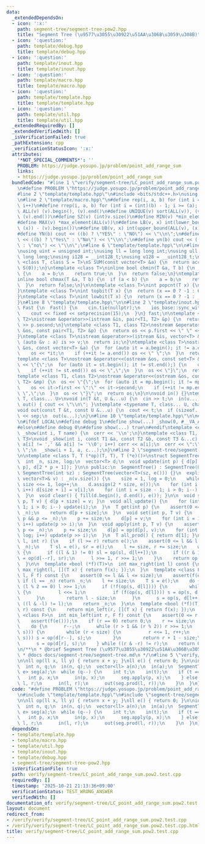 ```yaml
---
data:
  _extendedDependsOn:
  - icon: ':x:'
    path: segment-tree/segment-tree-pow2.hpp
    title: "Segment Tree (\u9577\u3055\u30922\u51AA\u306B\u3059\u308B)"
  - icon: ':question:'
    path: template/debug.hpp
    title: template/debug.hpp
  - icon: ':question:'
    path: template/inout.hpp
    title: template/inout.hpp
  - icon: ':question:'
    path: template/macro.hpp
    title: template/macro.hpp
  - icon: ':question:'
    path: template/template.hpp
    title: template/template.hpp
  - icon: ':question:'
    path: template/util.hpp
    title: template/util.hpp
  _extendedRequiredBy: []
  _extendedVerifiedWith: []
  _isVerificationFailed: true
  _pathExtension: cpp
  _verificationStatusIcon: ':x:'
  attributes:
    '*NOT_SPECIAL_COMMENTS*': ''
    PROBLEM: https://judge.yosupo.jp/problem/point_add_range_sum
    links:
    - https://judge.yosupo.jp/problem/point_add_range_sum
  bundledCode: "#line 1 \"verify/segment-tree/LC_point_add_range_sum.pow2.test.cpp\"\
    \n#define PROBLEM \"https://judge.yosupo.jp/problem/point_add_range_sum\"\n\n\
    #line 2 \"template/template.hpp\"\n#include <bits/stdc++.h>\nusing namespace std;\n\
    \n#line 2 \"template/macro.hpp\"\n#define rep(i, a, b) for (int i = (a); i < (int)(b);\
    \ i++)\n#define rrep(i, a, b) for (int i = (int)(b) - 1; i >= (a); i--)\n#define\
    \ ALL(v) (v).begin(), (v).end()\n#define UNIQUE(v) sort(ALL(v)), (v).erase(unique(ALL(v)),\
    \ (v).end())\n#define SZ(v) (int)v.size()\n#define MIN(v) *min_element(ALL(v))\n\
    #define MAX(v) *max_element(ALL(v))\n#define LB(v, x) int(lower_bound(ALL(v),\
    \ (x)) - (v).begin())\n#define UB(v, x) int(upper_bound(ALL(v), (x)) - (v).begin())\n\
    #define YN(b) cout << ((b) ? \"YES\" : \"NO\") << \"\\n\";\n#define Yn(b) cout\
    \ << ((b) ? \"Yes\" : \"No\") << \"\\n\";\n#define yn(b) cout << ((b) ? \"yes\"\
    \ : \"no\") << \"\\n\";\n#line 6 \"template/template.hpp\"\n\n#line 2 \"template/util.hpp\"\
    \nusing uint = unsigned int;\nusing ll = long long int;\nusing ull = unsigned\
    \ long long;\nusing i128 = __int128_t;\nusing u128 = __uint128_t;\n\ntemplate\
    \ <class T, class S = T>\nS SUM(const vector<T> &a) {\n  return accumulate(ALL(a),\
    \ S(0));\n}\ntemplate <class T>\ninline bool chmin(T &a, T b) {\n  if (a > b)\
    \ {\n    a = b;\n    return true;\n  }\n  return false;\n}\ntemplate <class T>\n\
    inline bool chmax(T &a, T b) {\n  if (a < b) {\n    a = b;\n    return true;\n\
    \  }\n  return false;\n}\n\ntemplate <class T>\nint popcnt(T x) {\n  return __builtin_popcountll(x);\n\
    }\ntemplate <class T>\nint topbit(T x) {\n  return (x == 0 ? -1 : 63 - __builtin_clzll(x));\n\
    }\ntemplate <class T>\nint lowbit(T x) {\n  return (x == 0 ? -1 : __builtin_ctzll(x));\n\
    }\n#line 8 \"template/template.hpp\"\n\n#line 2 \"template/inout.hpp\"\nstruct\
    \ Fast {\n  Fast() {\n    cin.tie(nullptr);\n    ios_base::sync_with_stdio(false);\n\
    \    cout << fixed << setprecision(15);\n  }\n} fast;\n\ntemplate <class T1, class\
    \ T2>\nistream &operator>>(istream &is, pair<T1, T2> &p) {\n  return is >> p.first\
    \ >> p.second;\n}\ntemplate <class T1, class T2>\nostream &operator<<(ostream\
    \ &os, const pair<T1, T2> &p) {\n  return os << p.first << \" \" << p.second;\n\
    }\ntemplate <class T>\nistream &operator>>(istream &is, vector<T> &a) {\n  for\
    \ (auto &v : a) is >> v;\n  return is;\n}\ntemplate <class T>\nostream &operator<<(ostream\
    \ &os, const vector<T> &a) {\n  for (auto it = a.begin(); it != a.end();) {\n\
    \    os << *it;\n    if (++it != a.end()) os << \" \";\n  }\n  return os;\n}\n\
    template <class T>\nostream &operator<<(ostream &os, const set<T> &st) {\n  os\
    \ << \"{\";\n  for (auto it = st.begin(); it != st.end();) {\n    os << *it;\n\
    \    if (++it != st.end()) os << \",\";\n  }\n  os << \"}\";\n  return os;\n}\n\
    template <class T1, class T2>\nostream &operator<<(ostream &os, const map<T1,\
    \ T2> &mp) {\n  os << \"{\";\n  for (auto it = mp.begin(); it != mp.end();) {\n\
    \    os << it->first << \":\" << it->second;\n    if (++it != mp.end()) os <<\
    \ \",\";\n  }\n  os << \"}\";\n  return os;\n}\n\nvoid in() {}\ntemplate <typename\
    \ T, class... U>\nvoid in(T &t, U &...u) {\n  cin >> t;\n  in(u...);\n}\nvoid\
    \ out() { cout << \"\\n\"; }\ntemplate <typename T, class... U, char sep = ' '>\n\
    void out(const T &t, const U &...u) {\n  cout << t;\n  if (sizeof...(u)) cout\
    \ << sep;\n  out(u...);\n}\n#line 10 \"template/template.hpp\"\n\n#line 2 \"template/debug.hpp\"\
    \n#ifdef LOCAL\n#define debug 1\n#define show(...) _show(0, #__VA_ARGS__, __VA_ARGS__)\n\
    #else\n#define debug 0\n#define show(...) true\n#endif\ntemplate <class T>\nvoid\
    \ _show(int i, T name) {\n  cerr << '\\n';\n}\ntemplate <class T1, class T2, class...\
    \ T3>\nvoid _show(int i, const T1 &a, const T2 &b, const T3 &...c) {\n  for (;\
    \ a[i] != ',' && a[i] != '\\0'; i++) cerr << a[i];\n  cerr << \":\" << b << \"\
    \ \";\n  _show(i + 1, a, c...);\n}\n#line 2 \"segment-tree/segment-tree-pow2.hpp\"\
    \n\ntemplate <class T, T (*op)(T, T), T (*e)()>\nstruct SegmentTree {\n private:\n\
    \  int _n, size, log;\n  vector<T> d;\n  void update(int p) { d[p] = op(d[2 *\
    \ p], d[2 * p + 1]); }\n\n public:\n  SegmentTree() : SegmentTree(0) {}\n  explicit\
    \ SegmentTree(int sz) : SegmentTree(vector<T>(sz, e())) {}\n  explicit SegmentTree(const\
    \ vector<T>& v) : _n(v.size()) {\n    size = 1, log = 0;\n    while (size < _n)\
    \ size <<= 1, log++;\n    d.assign(2 * size, e());\n    for (int i = 0; i < v.size();\
    \ i++) d[size + i] = v[i];\n    for (int i = size - 1; i > 0; i--) update(i);\n\
    \  }\n  void clear() { fill(d.begin(), d.end(), e()); }\n\n  void set_without_update(int\
    \ p, T v) { d[p + size] = v; }\n  void all_update() {\n    for (int i = size -\
    \ 1; i > 0; i--) update(i);\n  }\n  T get(int p) {\n    assert(0 <= p && p <=\
    \ _n);\n    return d[p + size];\n  }\n  void set(int p, T v) {\n    assert(0 <=\
    \ p && p <= _n);\n    p += size;\n    d[p] = v;\n    for (int i = 1; i <= log;\
    \ i++) update(p >> i);\n  }\n  void apply(int p, T v) {\n    assert(0 <= p &&\
    \ p <= _n);\n    p += size;\n    d[p] = op(d[p], v);\n    for (int i = 1; i <=\
    \ log; i++) update(p >> i);\n  }\n  T all_prod() { return d[1]; }\n  T prod(int\
    \ l, int r) {\n    if (l >= r) return e();\n    assert(0 <= l && l <= r && r <=\
    \ _n);\n    T sl = e(), sr = e();\n    l += size, r += size;\n    while (l < r)\
    \ {\n      if ((l & 1) != 0) sl = op(sl, d[l++]);\n      if ((r & 1) != 0) sr\
    \ = op(d[--r], sr);\n      l >>= 1, r >>= 1;\n    }\n    return op(sl, sr);\n\
    \  }\n\n  template <bool (*f)(T)>\n  int max_right(int l) const {\n    return\
    \ max_right(l, [](T x) { return f(x); });\n  }\n  template <class F>\n  int max_right(int\
    \ l, F f) const {\n    assert(0 <= l && l <= size);\n    assert(f(e()));\n   \
    \ if (l == _n) return _n;\n    l += size;\n    T s = e();\n    do {\n      while\
    \ (l % 2 == 0) l >>= 1;\n      if (!f(op(s, d[l]))) {\n        while (l < size)\
    \ {\n          l <<= 1;\n          if (f(op(s, d[l]))) s = op(s, d[l++]);\n  \
    \      }\n        return l - size;\n      }\n      s = op(s, d[l++]);\n    } while\
    \ ((l & -l) != l);\n    return _n;\n  }\n\n  template <bool (*f)(T)>\n  int min_left(int\
    \ r) const {\n    return min_left(r, [](T x) { return f(x); });\n  }\n  template\
    \ <class F>\n  int min_left(int r, F f) const {\n    assert(0 <= r && r <= _n);\n\
    \    assert(f(e()));\n    if (r == 0) return 0;\n    r += size;\n    T s = e();\n\
    \    do {\n      r--;\n      while (r > 1 && (r % 2)) r >>= 1;\n      if (!f(op(d[r],\
    \ s))) {\n        while (r < size) {\n          r <<= 1, r++;\n          if (f(op(d[r],\
    \ s))) s = op(d[r--], s);\n        }\n        return r + 1 - size;\n      }\n\
    \      s = op(d[r], s);\n    } while ((r & -r) != r);\n    return 0;\n  }\n};\n\
    \n/**\n * @brief Segment Tree (\u9577\u3055\u30922\u51AA\u306B\u3059\u308B)\n\
    \ * @docs docs/segment-tree/segment-tree.md\n */\n#line 5 \"verify/segment-tree/LC_point_add_range_sum.pow2.test.cpp\"\
    \n\nll op(ll x, ll y) { return x + y; }\nll e() { return 0; }\n\nint main() {\n\
    \  int n, q;\n  in(n, q);\n  vector<ll> a(n);\n  in(a);\n  SegmentTree<ll, op,\
    \ e> seg(a);\n  while (q--) {\n    int t;\n    in(t);\n    if (t == 0) {\n   \
    \   int p, x;\n      in(p, x);\n      seg.apply(p, x);\n    } else {\n      int\
    \ l, r;\n      in(l, r);\n      out(seg.prod(l, r));\n    }\n  }\n}\n"
  code: "#define PROBLEM \"https://judge.yosupo.jp/problem/point_add_range_sum\"\n\
    \n#include \"template/template.hpp\"\n#include \"segment-tree/segment-tree-pow2.hpp\"\
    \n\nll op(ll x, ll y) { return x + y; }\nll e() { return 0; }\n\nint main() {\n\
    \  int n, q;\n  in(n, q);\n  vector<ll> a(n);\n  in(a);\n  SegmentTree<ll, op,\
    \ e> seg(a);\n  while (q--) {\n    int t;\n    in(t);\n    if (t == 0) {\n   \
    \   int p, x;\n      in(p, x);\n      seg.apply(p, x);\n    } else {\n      int\
    \ l, r;\n      in(l, r);\n      out(seg.prod(l, r));\n    }\n  }\n}"
  dependsOn:
  - template/template.hpp
  - template/macro.hpp
  - template/util.hpp
  - template/inout.hpp
  - template/debug.hpp
  - segment-tree/segment-tree-pow2.hpp
  isVerificationFile: true
  path: verify/segment-tree/LC_point_add_range_sum.pow2.test.cpp
  requiredBy: []
  timestamp: '2025-10-21 21:13:36+09:00'
  verificationStatus: TEST_WRONG_ANSWER
  verifiedWith: []
documentation_of: verify/segment-tree/LC_point_add_range_sum.pow2.test.cpp
layout: document
redirect_from:
- /verify/verify/segment-tree/LC_point_add_range_sum.pow2.test.cpp
- /verify/verify/segment-tree/LC_point_add_range_sum.pow2.test.cpp.html
title: verify/segment-tree/LC_point_add_range_sum.pow2.test.cpp
---
```

